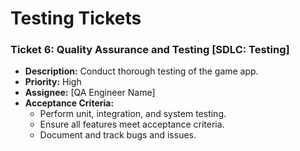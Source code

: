 # Testing Tickets

### Ticket 6: Quality Assurance and Testing [SDLC: Testing]
- **Description:** Conduct thorough testing of the game app.
- **Priority:** High
- **Assignee:** [QA Engineer Name]
- **Acceptance Criteria:**
  - Perform unit, integration, and system testing.
  - Ensure all features meet acceptance criteria.
  - Document and track bugs and issues.
